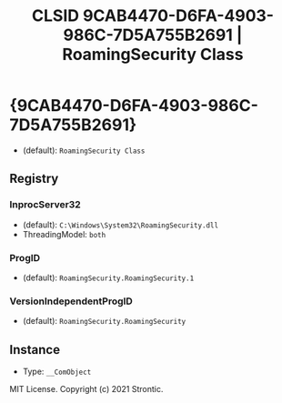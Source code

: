 ﻿---
title: "CLSID 9CAB4470-D6FA-4903-986C-7D5A755B2691 | RoamingSecurity Class"
excerpt: What is COM-Object CLSID 9CAB4470-D6FA-4903-986C-7D5A755B2691?
---

# {9CAB4470-D6FA-4903-986C-7D5A755B2691}

* (default): `RoamingSecurity Class`

## Registry


### InprocServer32

* (default): `C:\Windows\System32\RoamingSecurity.dll`
* ThreadingModel: `both`

### ProgID

* (default): `RoamingSecurity.RoamingSecurity.1`

### VersionIndependentProgID

* (default): `RoamingSecurity.RoamingSecurity`

## Instance

* Type: `__ComObject`

MIT License. Copyright (c) 2021 Strontic.


